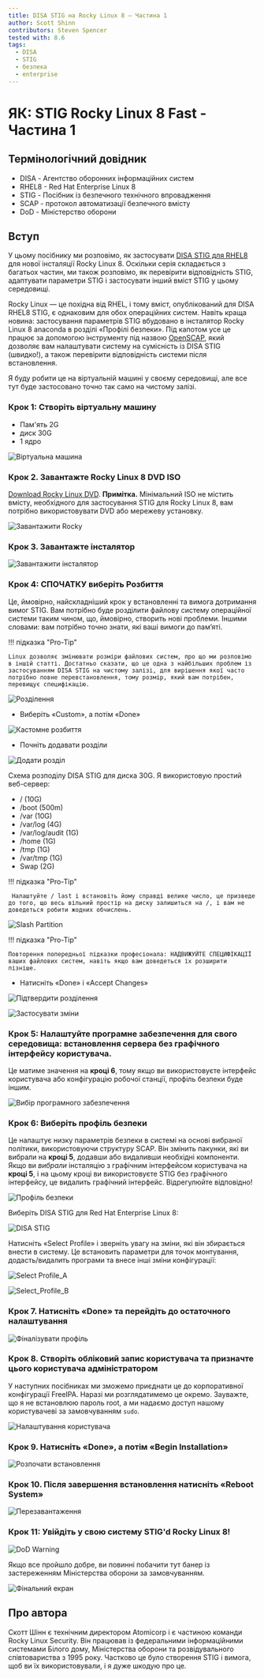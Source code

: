 ```yaml
---
title: DISA STIG на Rocky Linux 8 – Частина 1
author: Scott Shinn
contributors: Steven Spencer
tested with: 8.6
tags:
  - DISA
  - STIG
  - безпека
  - enterprise
---
```


# ЯК: STIG Rocky Linux 8 Fast - Частина 1

## Термінологічний довідник

* DISA - Агентство оборонних інформаційних систем
* RHEL8 - Red Hat Enterprise Linux 8
* STIG - Посібник із безпечного технічного впровадження
* SCAP - протокол автоматизації безпечного вмісту
* DoD - Міністерство оборони

## Вступ

У цьому посібнику ми розповімо, як застосувати [DISA STIG для RHEL8](https://www.stigviewer.com/stig/red_hat_enterprise_linux_8/) для нової інсталяції Rocky Linux 8. Оскільки серія складається з багатьох частин, ми також розповімо, як перевірити відповідність STIG, адаптувати параметри STIG і застосувати інший вміст STIG у цьому середовищі.

Rocky Linux — це похідна від RHEL, і тому вміст, опублікований для DISA RHEL8 STIG, є однаковим для обох операційних систем.  Навіть краща новина: застосування параметрів STIG вбудовано в інсталятор Rocky Linux 8 anaconda в розділі «Профілі безпеки».  Під капотом усе це працює за допомогою інструменту під назвою [OpenSCAP](https://www.open-scap.org/), який дозволяє вам налаштувати систему на сумісність із DISA STIG (швидко!), а також перевірити відповідність системи після встановлення.

Я буду робити це на віртуальній машині у своєму середовищі, але все тут буде застосовано точно так само на чистому залізі.

### Крок 1: Створіть віртуальну машину

* Пам'ять 2G
* диск 30G
* 1 ядро

![Віртуальна машина](images/disa_stig_pt1_img1.jpg)

### Крок 2. Завантажте Rocky Linux 8 DVD ISO

[Download Rocky Linux DVD](https://download.rockylinux.org/pub/rocky/8/isos/x86_64/Rocky-8.6-x86_64-dvd1.iso).  **Примітка.** Мінімальний ISO не містить вмісту, необхідного для застосування STIG для Rocky Linux 8, вам потрібно використовувати DVD або мережеву установку.

![Завантажити Rocky](images/disa_stig_pt1_img2.jpg)

### Крок 3. Завантажте інсталятор

![Завантажити інсталятор](images/disa_stig_pt1_img3.jpg)

### Крок 4: СПОЧАТКУ виберіть Розбиття

Це, ймовірно, найскладніший крок у встановленні та вимога дотримання вимог STIG. Вам потрібно буде розділити файлову систему операційної системи таким чином, що, ймовірно, створить нові проблеми. Іншими словами: вам потрібно точно знати, які ваші вимоги до пам’яті.

!!! підказка "Pro-Tip"

    Linux дозволяє змінювати розміри файлових систем, про що ми розповімо в іншій статті. Достатньо сказати, що це одна з найбільших проблем із застосуванням DISA STIG на чистому залізі, для вирішення якої часто потрібно повне перевстановлення, тому розмір, який вам потрібен, перевищує специфікацію.

![Розділення](images/disa_stig_pt1_img4.jpg)

* Виберіть «Custom», а потім «Done»

![Кастомне розбиття](images/disa_stig_pt1_img5.jpg)

* Почніть додавати розділи

![Додати розділ](images/disa_stig_pt1_img6.jpg)

Схема розподілу DISA STIG для диска 30G. Я використовую простий веб-сервер:

* /  (10G)
* /boot (500m)
* /var (10G)
* /var/log (4G)
* /var/log/audit (1G)
* /home (1G)
* /tmp  (1G)
* /var/tmp (1G)
* Swap (2G)

!!! підказка "Pro-Tip"

     Налаштуйте / last і встановіть йому справді велике число, це призведе до того, що весь вільний простір на диску залишиться на /, і вам не доведеться робити жодних обчислень.

![Slash Partition](images/disa_stig_pt1_img7.jpg)

!!! підказка "Pro-Tip"

    Повторення попередньої підказки професіонала: НАДВИЖУЙТЕ СПЕЦИФІКАЦІЇ ваших файлових систем, навіть якщо вам доведеться їх розширити пізніше.

* Натисніть «Done» і «Accept Changes»

![Підтвердити розділення](images/disa_stig_pt1_img8.jpg)

![Застосувати зміни](images/disa_stig_pt1_img9.jpg)

### Крок 5: Налаштуйте програмне забезпечення для свого середовища: встановлення сервера без графічного інтерфейсу користувача.

Це матиме значення на **кроці 6**, тому якщо ви використовуєте інтерфейс користувача або конфігурацію робочої станції, профіль безпеки буде іншим.

![Вибір програмного забезпечення](images/disa_stig_pt1_img10.jpg)

### Крок 6: Виберіть профіль безпеки

Це налаштує низку параметрів безпеки в системі на основі вибраної політики, використовуючи структуру SCAP. Він змінить пакунки, які ви вибрали на **кроці 5**, додавши або видаливши необхідні компоненти.  Якщо ви _вибрали_ інсталяцію з графічним інтерфейсом користувача на **кроці 5**, і на цьому кроці ви використовуєте STIG без графічного інтерфейсу, це видалить графічний інтерфейс. Відрегулюйте відповідно!

![Профіль безпеки](images/disa_stig_pt1_img11.jpg)

Виберіть DISA STIG для Red Hat Enterprise Linux 8:

![DISA STIG](images/disa_stig_pt1_img12.jpg)

Натисніть «Select Profile» і зверніть увагу на зміни, які він збирається внести в систему. Це встановить параметри для точок монтування, додасть/видалить програми та внесе інші зміни конфігурації:

![Select Profile_A](images/disa_stig_pt1_img13.jpg)

![Select_Profile_B](images/disa_stig_pt1_img14.jpg)

### Крок 7. Натисніть «Done» та перейдіть до остаточного налаштування

![Фіналізувати профіль](images/disa_stig_pt1_img15.jpg)

### Крок 8. Створіть обліковий запис користувача та призначте цього користувача адміністратором

У наступних посібниках ми зможемо приєднати це до корпоративної конфігурації FreeIPA. Наразі ми розглядатимемо це окремо. Зауважте, що я не встановлюю пароль root, а ми надаємо доступ нашому користувачеві за замовчуванням `sudo`.

![Налаштування користувача](images/disa_stig_pt1_img16.jpg)

### Крок 9. Натисніть «Done», а потім «Begin Installation»

![Розпочати встановлення](images/disa_stig_pt1_img17.jpg)

### Крок 10. Після завершення встановлення натисніть «Reboot System»

![Перезавантаження](images/disa_stig_pt1_img18.jpg)

### Крок 11: Увійдіть у свою систему STIG'd Rocky Linux 8!

![DoD Warning](images/disa_stig_pt1_img19.jpg)

Якщо все пройшло добре, ви повинні побачити тут банер із застереженням Міністерства оборони за замовчуванням.

![Фінальний екран](images/disa_stig_pt1_img20.jpg)

## Про автора

Скотт Шінн є технічним директором Atomicorp і є частиною команди Rocky Linux Security. Він працював із федеральними інформаційними системами Білого дому, Міністерства оборони та розвідувального співтовариства з 1995 року. Частково це було створення STIG і вимога, щоб ви їх використовували, і я дуже шкодую про це.
